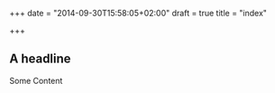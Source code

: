 +++
date = "2014-09-30T15:58:05+02:00"
draft = true
title = "index"

+++

## A headline

Some Content

